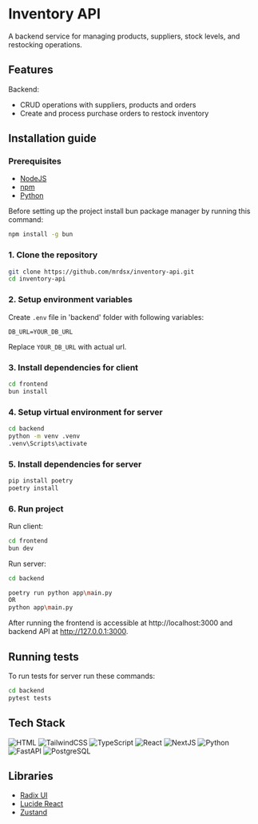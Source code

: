 # Inventory API

A backend service for managing products, suppliers, stock levels, and restocking operations.

## Features

Backend:

- CRUD operations with suppliers, products and orders
- Create and process purchase orders to restock inventory
<!-- - Track real-time stock levels for each product (TODO)
- Low stock alert system based on configurable thresholds (TODO)
- Search and filter products by name or SKU (TODO)
- Supplier-based reporting and inventory insights (TODO) -->

## Installation guide

### Prerequisites

- [NodeJS](https://nodejs.org/en)
- [npm](https://www.npmjs.com/)
- [Python](https://www.python.org/)

Before setting up the project install bun package manager by running this command:

```bash
npm install -g bun
```

### 1. Clone the repository

```bash
git clone https://github.com/mrdsx/inventory-api.git
cd inventory-api
```

### 2. Setup environment variables

Create `.env` file in 'backend' folder with following variables:

```
DB_URL=YOUR_DB_URL
```

Replace `YOUR_DB_URL` with actual url.

### 3. Install dependencies for client

```bash
cd frontend
bun install
```

### 4. Setup virtual environment for server

```bash
cd backend
python -m venv .venv
.venv\Scripts\activate
```

### 5. Install dependencies for server

```bash
pip install poetry
poetry install
```

### 6. Run project

Run client:

```bash
cd frontend
bun dev
```

Run server:

```bash
cd backend

poetry run python app\main.py
OR
python app\main.py
```

After running the frontend is accessible at http://localhost:3000 and backend API at http://127.0.0.1:3000.

## Running tests

To run tests for server run these commands:

```bash
cd backend
pytest tests
```

## Tech Stack

![HTML](https://img.shields.io/badge/HTML5-E34F26?style=for-the-badge&logo=html5&logoColor=white)
![TailwindCSS](https://img.shields.io/badge/TailwindCSS-06B6D4?style=for-the-badge&logo=tailwindcss&logoColor=white)
![TypeScript](https://img.shields.io/badge/TypeScript-3178C6?style=for-the-badge&logo=typescript&logoColor=white)
![React](https://img.shields.io/badge/React-20232A?style=for-the-badge&logo=react&logoColor=61DAFB)
![NextJS](https://img.shields.io/badge/next%20js-000000?style=for-the-badge&logo=nextdotjs&logoColor=white)
![Python](https://img.shields.io/badge/Python-3776AB?style=for-the-badge&logo=python&logoColor=white)
![FastAPI](https://img.shields.io/badge/FastAPI-009688?style=for-the-badge&logo=fastapi&logoColor=white)
![PostgreSQL](https://img.shields.io/badge/PostgreSQL-316192?style=for-the-badge&logo=postgresql&logoColor=white)

## Libraries

- [Radix UI](https://www.radix-ui.com/)
- [Lucide React](https://lucide.dev/)
- [Zustand](https://zustand-demo.pmnd.rs/)
